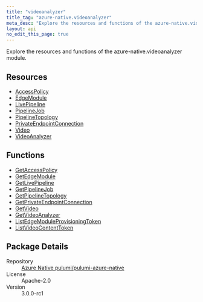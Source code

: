 ```yaml
---
title: "videoanalyzer"
title_tag: "azure-native.videoanalyzer"
meta_desc: "Explore the resources and functions of the azure-native.videoanalyzer module."
layout: api
no_edit_this_page: true
---
```


<!-- WARNING: this file was generated by Pulumi Docs Generator. -->
<!-- Do not edit by hand unless you're certain you know what you are doing! -->

Explore the resources and functions of the azure-native.videoanalyzer module.

<h2 id="resources">Resources</h2>
<ul class="api">
    <li><a href="accesspolicy/" title="AccessPolicy">AccessPolicy</a></li>
    <li><a href="edgemodule/" title="EdgeModule">EdgeModule</a></li>
    <li><a href="livepipeline/" title="LivePipeline">LivePipeline</a></li>
    <li><a href="pipelinejob/" title="PipelineJob">PipelineJob</a></li>
    <li><a href="pipelinetopology/" title="PipelineTopology">PipelineTopology</a></li>
    <li><a href="privateendpointconnection/" title="PrivateEndpointConnection">PrivateEndpointConnection</a></li>
    <li><a href="video/" title="Video">Video</a></li>
    <li><a href="videoanalyzer/" title="VideoAnalyzer">VideoAnalyzer</a></li>
</ul>

<h2 id="functions">Functions</h2>
<ul class="api">
    <li><a href="getaccesspolicy/" title="GetAccessPolicy">GetAccessPolicy</a></li>
    <li><a href="getedgemodule/" title="GetEdgeModule">GetEdgeModule</a></li>
    <li><a href="getlivepipeline/" title="GetLivePipeline">GetLivePipeline</a></li>
    <li><a href="getpipelinejob/" title="GetPipelineJob">GetPipelineJob</a></li>
    <li><a href="getpipelinetopology/" title="GetPipelineTopology">GetPipelineTopology</a></li>
    <li><a href="getprivateendpointconnection/" title="GetPrivateEndpointConnection">GetPrivateEndpointConnection</a></li>
    <li><a href="getvideo/" title="GetVideo">GetVideo</a></li>
    <li><a href="getvideoanalyzer/" title="GetVideoAnalyzer">GetVideoAnalyzer</a></li>
    <li><a href="listedgemoduleprovisioningtoken/" title="ListEdgeModuleProvisioningToken">ListEdgeModuleProvisioningToken</a></li>
    <li><a href="listvideocontenttoken/" title="ListVideoContentToken">ListVideoContentToken</a></li>
</ul>

<h2 id="package-details">Package Details</h2>
<dl class="package-details">
	<dt>Repository</dt>
	<dd><a href="https://github.com/pulumi/pulumi-azure-native">Azure Native pulumi/pulumi-azure-native</a></dd>
	<dt>License</dt>
	<dd>Apache-2.0</dd>
	<dt>Version</dt>
	<dd>3.0.0-rc1</dd>
</dl>

